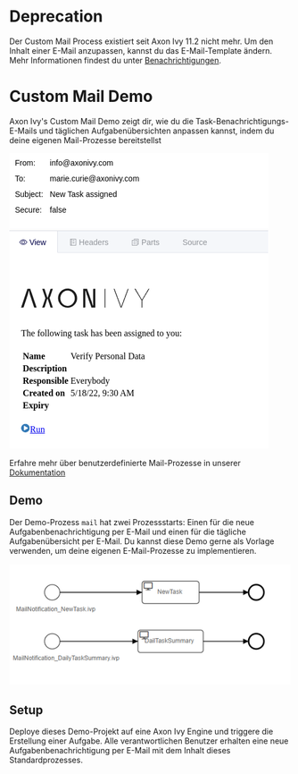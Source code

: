 # Deprecation

Der Custom Mail Process existiert seit Axon Ivy 11.2 nicht mehr. Um den Inhalt einer E-Mail anzupassen, kannst du das E-Mail-Template ändern. Mehr Informationen findest du unter [Benachrichtigungen](https://dev.axonivy.com/doc/11.2/concepts/notification/index.html).

# Custom Mail Demo

Axon Ivy's Custom Mail Demo zeigt dir, wie du die Task-Benachrichtigungs-E-Mails und täglichen Aufgabenübersichten anpassen kannst, indem du deine eigenen Mail-Prozesse bereitstellst

![Mail](mail.png)

Erfahre mehr über benutzerdefinierte Mail-Prozesse in unserer [Dokumentation](https://developer.axonivy.com/doc/dev/designer-guide/user-interface/email-notifications/index.html)

## Demo

Der Demo-Prozess `mail` hat zwei Prozessstarts: Einen für die neue Aufgabenbenachrichtigung per E-Mail und einen für die tägliche Aufgabenübersicht per E-Mail. Du kannst diese Demo gerne als Vorlage verwenden, um deine eigenen E-Mail-Prozesse zu implementieren.

![Mail Processes](processes.png)

## Setup

Deploye dieses Demo-Projekt auf eine Axon Ivy Engine und triggere die Erstellung einer Aufgabe. Alle verantwortlichen Benutzer erhalten eine neue Aufgabenbenachrichtigung per E-Mail mit dem Inhalt dieses Standardprozesses.
